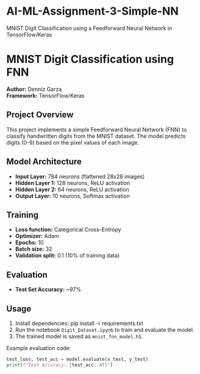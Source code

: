 # AI-ML-Assignment-3-Simple-NN
MNIST Digit Classification using a Feedforward Neural Network in TensorFlow/Keras

# MNIST Digit Classification using FNN

**Author:** Denniz Garza  
**Framework:** TensorFlow/Keras

## Project Overview
This project implements a simple Feedforward Neural Network (FNN) to classify handwritten digits from the MNIST dataset. The model predicts digits (0-9) based on the pixel values of each image.

## Model Architecture
- **Input Layer:** 784 neurons (flattened 28x28 images)
- **Hidden Layer 1:** 128 neurons, ReLU activation
- **Hidden Layer 2:** 64 neurons, ReLU activation
- **Output Layer:** 10 neurons, Softmax activation

## Training
- **Loss function:** Categorical Cross-Entropy
- **Optimizer:** Adam
- **Epochs:** 10
- **Batch size:** 32
- **Validation split:** 0.1 (10% of training data)

## Evaluation
- **Test Set Accuracy:** ~97%

## Usage
1. Install dependencies: pip install -r requirements.txt
2. Run the notebook `Digit_Dataset.ipynb` to train and evaluate the model.
3. The trained model is saved as `mnist_fnn_model.h5`.

Example evaluation code:
```python
test_loss, test_acc = model.evaluate(x_test, y_test)
print(f"Test Accuracy: {test_acc:.4f}")
